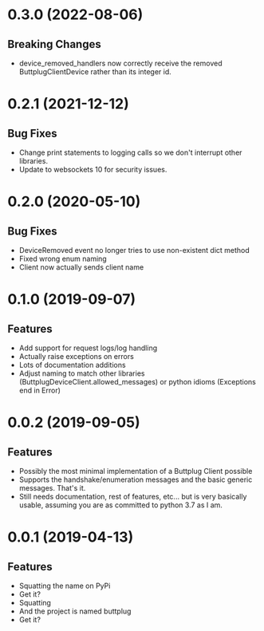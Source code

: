 # 0.3.0 (2022-08-06)

## Breaking Changes

- device_removed_handlers now correctly receive the removed ButtplugClientDevice rather than its integer id.

# 0.2.1 (2021-12-12)

## Bug Fixes

- Change print statements to logging calls so we don't interrupt other libraries.
- Update to websockets 10 for security issues.

# 0.2.0 (2020-05-10)

## Bug Fixes

- DeviceRemoved event no longer tries to use non-existent dict method
- Fixed wrong enum naming
- Client now actually sends client name

# 0.1.0 (2019-09-07)

## Features

- Add support for request logs/log handling
- Actually raise exceptions on errors
- Lots of documentation additions
- Adjust naming to match other libraries
  (ButtplugDeviceClient.allowed_messages) or python idioms (Exceptions
  end in Error)

# 0.0.2 (2019-09-05)

## Features

- Possibly the most minimal implementation of a Buttplug Client possible
- Supports the handshake/enumeration messages and the basic generic
  messages. That's it.
- Still needs documentation, rest of features, etc... but is very
  basically usable, assuming you are as committed to python 3.7 as I
  am.

# 0.0.1 (2019-04-13)

## Features

- Squatting the name on PyPi
- Get it?
- Squatting
- And the project is named buttplug
- Get it?
